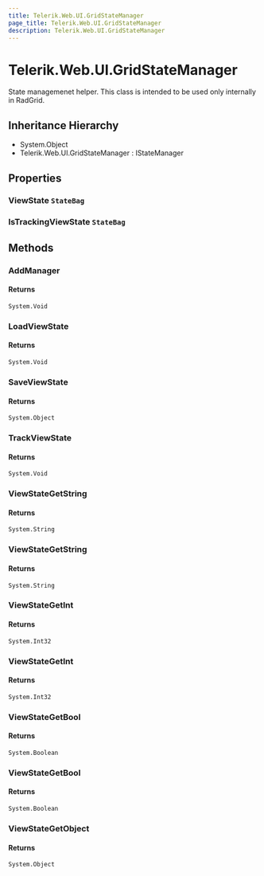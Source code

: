 ```yaml
---
title: Telerik.Web.UI.GridStateManager
page_title: Telerik.Web.UI.GridStateManager
description: Telerik.Web.UI.GridStateManager
---
```


# Telerik.Web.UI.GridStateManager

State managemenet helper. This class is intended to be used only internally in RadGrid.

## Inheritance Hierarchy

* System.Object
* Telerik.Web.UI.GridStateManager : IStateManager

## Properties

###  ViewState `StateBag`

###  IsTrackingViewState `StateBag`

## Methods

###  AddManager

#### Returns

`System.Void` 

###  LoadViewState

#### Returns

`System.Void` 

###  SaveViewState

#### Returns

`System.Object` 

###  TrackViewState

#### Returns

`System.Void` 

###  ViewStateGetString

#### Returns

`System.String` 

###  ViewStateGetString

#### Returns

`System.String` 

###  ViewStateGetInt

#### Returns

`System.Int32` 

###  ViewStateGetInt

#### Returns

`System.Int32` 

###  ViewStateGetBool

#### Returns

`System.Boolean` 

###  ViewStateGetBool

#### Returns

`System.Boolean` 

###  ViewStateGetObject

#### Returns

`System.Object` 


